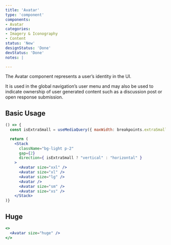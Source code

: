 ```yaml
---
title: 'Avatar'
type: 'component'
components:
- Avatar
categories:
- Imagery & Iconography
- Content
status: 'New'
designStatus: 'Done'
devStatus: 'Done'
notes: |

---
```


The Avatar component represents a user’s identity in the UI.

It is used in the global navigation’s user menu and may also be used to indicate ownership of user generated content such as a discussion post or open response submission.


## Basic Usage

```jsx live
() => {
  const isExtraSmall = useMediaQuery({ maxWidth: breakpoints.extraSmall.maxWidth });

  return (
    <Stack
      className="bg-light p-2"
      gap={2}
      direction={ isExtraSmall ? "vertical" : "horizontal" }
    >
      <Avatar size="xxl" />
      <Avatar size="xl" />
      <Avatar size="lg" />
      <Avatar />
      <Avatar size="sm" />
      <Avatar size="xs" />
    </Stack>
)}
```


## Huge

```jsx live
<>
  <Avatar size="huge" />
</>
```
